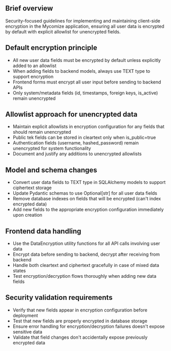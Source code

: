 ## Brief overview

Security-focused guidelines for implementing and maintaining client-side encryption in the Mycomize application, ensuring all user data is encrypted by default with explicit allowlist for unencrypted fields.

## Default encryption principle

- All new user data fields must be encrypted by default unless explicitly added to an allowlist
- When adding fields to backend models, always use TEXT type to support encryption
- Frontend forms must encrypt all user input before sending to backend APIs
- Only system/metadata fields (id, timestamps, foreign keys, is_active) remain unencrypted

## Allowlist approach for unencrypted data

- Maintain explicit allowlists in encryption configuration for any fields that should remain unencrypted
- Public tek fields can be stored in cleartext only when is_public=true
- Authentication fields (username, hashed_password) remain unencrypted for system functionality
- Document and justify any additions to unencrypted allowlists

## Model and schema changes

- Convert user data fields to TEXT type in SQLAlchemy models to support ciphertext storage
- Update Pydantic schemas to use Optional[str] for all user data fields
- Remove database indexes on fields that will be encrypted (can't index encrypted data)
- Add new fields to the appropriate encryption configuration immediately upon creation

## Frontend data handling

- Use the DataEncryption utility functions for all API calls involving user data
- Encrypt data before sending to backend, decrypt after receiving from backend
- Handle both cleartext and ciphertext gracefully in case of mixed data states
- Test encryption/decryption flows thoroughly when adding new data fields

## Security validation requirements

- Verify that new fields appear in encryption configuration before deployment
- Test that new fields are properly encrypted in database storage
- Ensure error handling for encryption/decryption failures doesn't expose sensitive data
- Validate that field changes don't accidentally expose previously encrypted data
